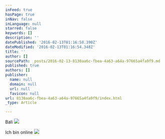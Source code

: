 ```yaml
---
inFeed: true
hasPage: true
inNav: false
inLanguage: null
starred: false
keywords: []
description: ''
datePublished: '2016-02-13T01:16:58.390Z'
dateModified: '2016-02-13T01:16:54.348Z'
title: ''
author: []
sourcePath: _posts/2016-02-13-8130aa6c-fbea-4a63-a64a-97665a4fa9f9.md
published: true
authors: []
publisher:
  name: null
  domain: null
  url: null
  favicon: null
url: 8130aa6c-fbea-4a63-a64a-97665a4fa9f9/index.html
_type: Article

---
```

Bali
![](https://the-grid-user-content.s3-us-west-2.amazonaws.com/f70637c2-58a8-45d8-b024-6e81a3f8597e.jpg)

Ich bin online ![](https://s3-us-west-2.amazonaws.com/the-grid-img/p/3a578a80604e7196488d847e5f0e0d1d204c8084.jpg)